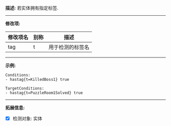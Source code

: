 **描述:** 若实体拥有指定标签.

---

**修改项:**

| 修改项名  | 别称           | 描述                      |
| --------- | -------------- | ------------------------- |
| tag       | t       | 用于检测的标签名 |

---

**示例:**

```
Conditions:
- hastag{t=KilledBoss1} true
```

```
TargetConditions:
- hastag{t=PuzzleRoom1Solved} true
```

---

**拓展信息:**

- [x] 检测对象: 实体